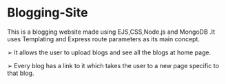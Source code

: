 # Blogging-Site

This is a blogging website made using EJS,CSS,Node.js and MongoDB .It uses Templating
and Express route parameters as its main concept.


➢ It allows the user to upload blogs and see all the blogs at home page.

➢ Every blog has a link to it which takes the user to a new page specific to
that blog.
